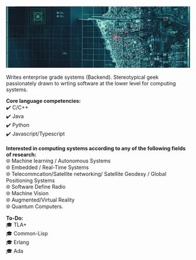 ![alt text](https://github.com/brytemorio/brytemorio/blob/main/1500x500?raw=true)

Writes enterprise grade systems (Backend).
Stereotypical geek  passionately drawn to wrting
software at the lower level  for computing systems. 

**Core language competencies:** 
<br/> :heavy_check_mark: C/C++ 
<br/> :heavy_check_mark: Java 
<br/> :heavy_check_mark: Python 
<br/> :heavy_check_mark: Javascript/Typescript
 <br /> <br />
**Interested in computing systems according to any of the following fields of research:**
<br /> :globe_with_meridians: Machine learning / Autonomous Systems
<br /> :globe_with_meridians: Embedded / Real-Time Systems
<br /> :globe_with_meridians: Telecommcation/Satellite networking/ Satellite Geodesy / Global
Positioning Systems
<br /> :globe_with_meridians: Software Define Radio
<br /> :globe_with_meridians: Machine Vision
<br /> :globe_with_meridians: Augmented/Virtual Reality
<br /> :globe_with_meridians: Quantum Computers.


**To-Do:**
<br /> :mortar_board: TLA+
<br /> :mortar_board: Common-Lisp
<br /> :mortar_board: Erlang
<br /> :mortar_board: Ada 

